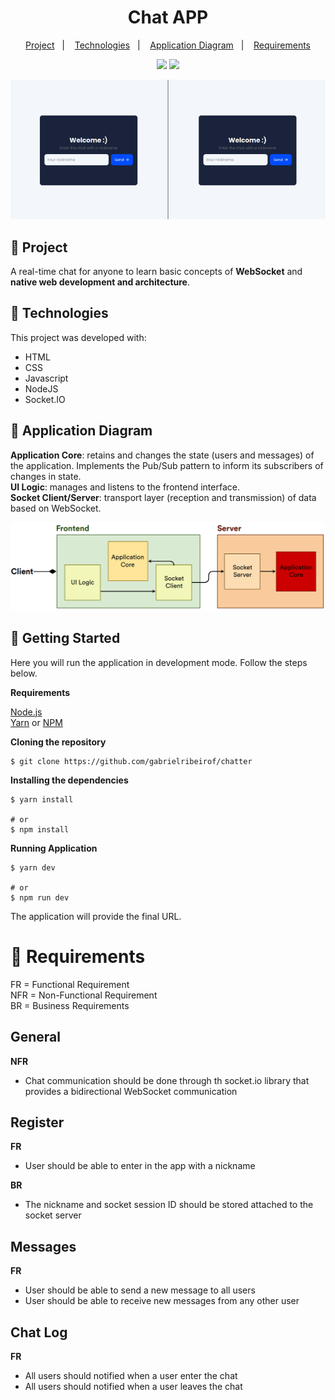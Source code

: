 <h1 align="center">Chat APP</h1>

<p align="center">
  <a href="#star2-project">Project</a>&nbsp;&nbsp;&nbsp;|&nbsp;&nbsp;&nbsp;
  <a href="#rocket-technologies">Technologies</a>&nbsp;&nbsp;&nbsp;|&nbsp;&nbsp;&nbsp;
  <a href="#electric_plug-application-diagram">Application Diagram</a>&nbsp;&nbsp;&nbsp;|&nbsp;&nbsp;&nbsp;
  <a href="#scroll-requirements">Requirements</a>
</p>

<p align="center">
  <img src="http://img.shields.io/badge/made%20by-gabrielribeirof-004dfc?style=for-the-badge">
  <img src="http://img.shields.io/github/license/gabrielribeirof/chat?style=for-the-badge&color=004dfc">
</p>

<p align="center">
  <img src="./.github/preview.gif">
</p>

## :star2: Project

A real-time chat for anyone to learn basic concepts of **WebSocket** and **native web development and architecture**.

## :rocket: Technologies

This project was developed with:

- HTML
- CSS
- Javascript
- NodeJS
- Socket.IO

## :electric_plug: Application Diagram

**Application Core**: retains and changes the state (users and messages) of the application. Implements the Pub/Sub pattern to inform its subscribers of changes in state.
<br/>
**UI Logic**: manages and listens to the frontend interface.
<br/>
**Socket Client/Server**: transport layer (reception and transmission) of data based on WebSocket.

<img src="./.github/diagram.png" width="800px" />

## :electric_plug: Getting Started

Here you will run the application in development mode. Follow the steps below.

**Requirements**

[Node.js](https://nodejs.org)
<br>
[Yarn](https://yarnpkg.com) or [NPM](https://github.com/npm/npm)

**Cloning the repository**
```
$ git clone https://github.com/gabrielribeirof/chatter
```
**Installing the dependencies**
```
$ yarn install

# or
$ npm install
```

**Running Application**

```
$ yarn dev

# or
$ npm run dev
```

The application will provide the final URL.


# :scroll: Requirements

FR = Functional Requirement
<br/>
NFR = Non-Functional Requirement
<br/>
BR = Business Requirements
<br/>

## General

**NFR**

- Chat communication should be done through th socket.io library that provides a bidirectional WebSocket communication

## Register

**FR**

- User should be able to enter in the app with a nickname

**BR**

- The nickname and socket session ID should be stored attached to the socket server

## Messages

**FR**

- User should be able to send a new message to all users
- User should be able to receive new messages from any other user

## Chat Log

**FR**

- All users should notified when a user enter the chat
- All users should notified when a user leaves the chat
